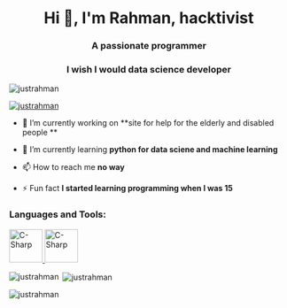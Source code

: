 <h1 align="center">Hi 👋, I'm Rahman, hacktivist</h1>
<h3 align="center">A passionate programmer</h3>
<h3 align="center">I wish I would data science developer</h3>

<p align="left"> <img src="https://komarev.com/ghpvc/?username=justrahman&label=Profile%20views&color=0e75b6&style=flat" alt="justrahman" /> </p>

<p align="left"> <a href="https://github.com/ryo-ma/github-profile-trophy"><img src="https://github-profile-trophy.vercel.app/?username=justrahman" alt="justrahman" /></a> </p>

- 🔭 I’m currently working on **site for help for the elderly and disabled people **

- 🌱 I’m currently learning **python for data sciene and machine learning**

- 📫 How to reach me **no way**

- ⚡ Fun fact **I started learning programming when I was 15**

<h3 align="left">Languages and Tools:</h3>
<p align="left"> 
 
<a href="https://docs.microsoft.com/en-us/dotnet/csharp/" target="_blank" rel="noreferrer">
            <img src="https://cdn.jsdelivr.net/gh/devicons/devicon/icons/csharp/csharp-original.svg" alt="C-Sharp" width="60" height="60" />
           </a>
 <a href="https://docs.python.org/" target="_blank" rel="noreferrer">
            <img src="https://cdn.jsdelivr.net/gh/devicons/devicon/icons/python/python-original.svg" alt="C-Sharp" width="60" height="60" />
           </a>
 
</p>
 

<p><img align="left" src="https://github-readme-stats.vercel.app/api/top-langs?username=justrahman&show_icons=true&locale=en&layout=compact" alt="justrahman" /></p>

<p>&nbsp;<img align="center" src="https://github-readme-stats.vercel.app/api?username=justrahman&show_icons=true&locale=en" alt="justrahman" /></p>

<p><img align="center" src="https://github-readme-streak-stats.herokuapp.com/?user=justrahman&" alt="justrahman" /></p>


